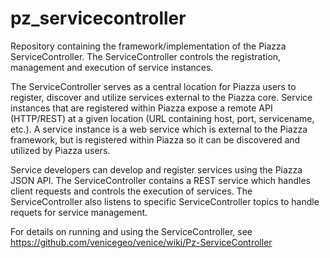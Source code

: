 # pz_servicecontroller
Repository containing the framework/implementation of the Piazza ServiceController.  The ServiceController controls the registration, management and execution of service instances.    


The ServiceController serves as a central location for Piazza users to register, discover and utilize services external to the Piazza core.  Service instances that are registered within Piazza expose a remote API (HTTP/REST) at a given location (URL containing host, port, servicename, etc.). A service instance is a web service which is external to the Piazza framework, but is registered within Piazza so it can be discovered and utilized by Piazza users.  

Service developers can develop and register services using the Piazza JSON API.   The ServiceController contains a REST service which handles client requests and controls the execution of services.   The ServiceController also listens to specific ServiceController topics to handle requets for service management.


For details on running and using the ServiceController, see https://github.com/venicegeo/venice/wiki/Pz-ServiceController



